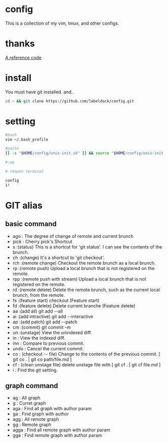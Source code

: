 # config
This is a collection of my vim, tmux, and other configs.

# thanks
[A reference code](https://github.com/dsdstudio/dotfiles)

# install
You must have git installed. and..
```bash
cd ~ && git clone https://github.com/labeldock/config.git
```

# setting
```bash
#bash
vim ~/.bash_profile

#paste
[[ -s "$HOME/config/unix-init.sh" ]] && source "$HOME/config/unix-init.sh"

#:wq

# reopen terminal

config
i!
```

# GIT alias
## basic command
* ago : The degree of change of remote and current brunch
* pick : Cherry pick's Shortcut
* s :(status) This is a shortcut for 'git status'. I can see the contents of the brunch.
* ch :(change) It's a shortcut to 'git checkout'.
* rch :(remote change) Checkout the remote brunch as a local brunch.
* rp  :(remote push) Upload a local brunch that is not registered on the remote.
* rpp :(remote push with stream) Upload a local brunch that is not registered on the remote.
* rd :(remote delete) Delete the remote brunch, such as the current local brunch, from the remote.
* fs :(feature start) checkout (Feature start)
* fd :(feature delete) Delete current branche (Feature delete)
* aa :(add all) git add --all
* ai :(add intractive) git add --interactive
* ap :(add patch) git add --patch
* cm :(commit) git commit -m
* un :(unstage) View the unindexed diff.
* in : View the indexed diff.
* inn : Compare to previous commit.
* undo : Cancel the current commit.
* co : (checkout -- file) Change to the contents of the previous commit. [ git co . | git co path/file.md ]
* cf : (clean unstage file) delete unstage file with [ git cf . | git cf file.md ]
* i : Find the git setting.
## graph command
* ag : All graph
* g : Curret graph
* aga : Find all graph with author param
* ga : Find graph with author
* agg : All remote graph
* gg : Remote graph
* agga : Find all remote graph with author param
* gga : Find remote graph with author param
